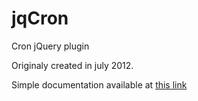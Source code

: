 jqCron
======

Cron jQuery plugin

Originaly created in july 2012.

Simple documentation available at [this link](http://arnapou.net/2012-07-jquery-cron/)
